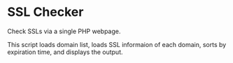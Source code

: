 # SSL Checker

Check SSLs via a single PHP webpage.

This script loads domain list, loads SSL informaion of each domain, sorts by expiration time, and displays the output.
